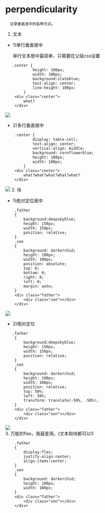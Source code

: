 # perpendicularity

```
  记录垂直居中的各种方式。
```

1. 文本

*   1\)单行垂直居中

    单行文本居中最简单，只需要在父级css设置

```
   .center {
            height: 100px;
            width: 100px;
            background:slateblue;
            text-align: center;
            line-height: 100px;
        }
    <div class="center">
        what?
    </div>
```

![](http://148.70.128.231:8080/staic/blog/center/1.png)

* 2\)多行垂直居中

```
    .center {
            display: table-cell;
            text-align: center;
            vertical-align: middle;
            background: cornflowerblue;
            height: 100px;
            width: 100px;
        }
    <div class="center">
        what?what?what?what?what?
    </div>
```

![](http://148.70.128.231:8080/staic/blog/center/2.png) 2. 块

* 1\)绝对定位居中

```
    .father 
    {
        background:deepskyblue;
        height: 150px;
        width: 150px;
        position: relative;
    }
    .son 
    {
        background: darkorchid;
        height: 100px;
        width: 100px;
        position: absolute;
        top: 0;
        bottom: 0;
        right: 0;
        left: 0;
        margin: auto;
    }
    <div class="father">
        <div class="son"></div>
    </div>
```

![](http://148.70.128.231:8080/staic/blog/center/3.png)

* 2\)相对定位

```
   .father 
    {
        background:deepskyblue;
        height: 150px;
        width: 150px;
        position: relative;
    }
    .son 
    {
        background: darkorchid;
        height: 100px;
        width: 100px;
        position: relative;
        top: 50%;
        left: 50%;
        transform: translate(-50%, -50%);
    }
    <div class="father">
        <div class="son"></div>
    </div>
```

![](http://148.70.128.231:8080/staic/blog/center/3.png)\
3\. 万能的flex，我最爱用。(文本和块都可以!)

```
    .father 
    {
        display:flex;
        justify-align:center;
        align-items:center;
    }
    .son
    {
        background: darkorchid;
        height: 100px;
        width: 100px;
    }
    <div class="father">
        <div class="son"></div>
    </div>
```
